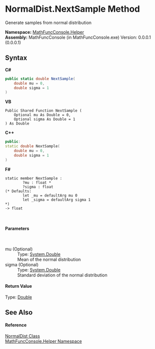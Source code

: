# NormalDist.NextSample Method 
 

Generate samples from normal distribution

**Namespace:**&nbsp;<a href="f9a8a21e-a3ba-4ebe-fd07-6ca1953f5cbf">MathFuncConsole.Helper</a><br />**Assembly:**&nbsp;MathFuncConsole (in MathFuncConsole.exe) Version: 0.0.0.1 (0.0.0.1)

## Syntax

**C#**<br />
``` C#
public static double NextSample(
	double mu = 0,
	double sigma = 1
)
```

**VB**<br />
``` VB
Public Shared Function NextSample ( 
	Optional mu As Double = 0,
	Optional sigma As Double = 1
) As Double
```

**C++**<br />
``` C++
public:
static double NextSample(
	double mu = 0, 
	double sigma = 1
)
```

**F#**<br />
``` F#
static member NextSample : 
        ?mu : float * 
        ?sigma : float 
(* Defaults:
        let _mu = defaultArg mu 0
        let _sigma = defaultArg sigma 1
*)
-> float 

```

<br />

#### Parameters
&nbsp;<dl><dt>mu (Optional)</dt><dd>Type: <a href="http://msdn2.microsoft.com/en-us/library/643eft0t" target="_blank">System.Double</a><br />Mean of the normal distribution</dd><dt>sigma (Optional)</dt><dd>Type: <a href="http://msdn2.microsoft.com/en-us/library/643eft0t" target="_blank">System.Double</a><br />Standard deviation of the normal distribution</dd></dl>

#### Return Value
Type: <a href="http://msdn2.microsoft.com/en-us/library/643eft0t" target="_blank">Double</a><br />

## See Also


#### Reference
<a href="71c199b8-1e1b-ed85-306c-d2f1b5959b85">NormalDist Class</a><br /><a href="f9a8a21e-a3ba-4ebe-fd07-6ca1953f5cbf">MathFuncConsole.Helper Namespace</a><br />